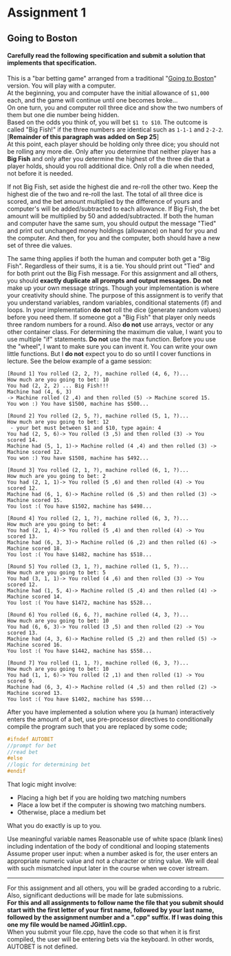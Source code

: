 # Assignment 1
## Going to Boston

#### Carefully read the following specification and submit  a solution that implements that specification.

This is a "bar betting game" arranged from a traditional "[Going to Boston](https://www.dicegamedepot.com/going-to-boston-dice-game-rules/)" version. You will play with a computer.  
At the beginning, you and computer have the initial allowance of `$1,000` each, and the game will continue until one becomes broke...  
On one turn, you and computer roll three dice and show the two numbers of them but one die number being hidden.  
Based on the odds you think of, you will bet `$1 to $10`. The outcome is called "Big Fish!" if the three numbers are identical such as `1-1-1` and `2-2-2`.  [**Remainder of this paragraph was added on Sep 25**]  
At this point, each player should be holding only three dice; you should not be rolling any more die. Only after you determine that neither player has a **Big Fish** and only after you determine the highest of the three die that a player holds, should you roll additional dice.  Only roll a die when needed, not before it is needed.

If not Big Fish, set aside the highest die and re-roll the other two. Keep the highest die of the two and re-roll the last. The total of all three dice is scored, and the bet amount multiplied by the difference of yours and computer's will be added/subtracted to each allowance. If Big Fish, the bet amount will be multiplied by 50 and added/subtracted.
If both the human and computer have the same sum, you should output the message "Tied" and print out unchanged money holdings (allowance) on hand for you and the computer. And then, for you and the computer, both should have a new set of three die values.

The same thing applies if both the human and computer both get a "Big Fish". Regardless of their sums, it is a tie. You should print out "Tied" and for both print out the Big Fish message.
For this assignment and all others, you should __exactly duplicate all prompts and output messages.__
__Do not__ make up your own message strings.
Though your implementation is where your creativity should shine.
The purpose of this assignment is to verify that you understand variables, random variables, conditional statements (if) and loops. In your implementation __do not__  roll the dice (generate random values) before you need them. If someone got a "Big Fish" that player only needs three random numbers for a round. Also __do not__ use arrays, vector or any other container class.
For determining the maximum die value, I want you to use multiple "if" statements.  __Do not__ use the max function. Before you use the "wheel", I want to make sure you can invent it.
You can write your own little functions. But I __do not__ expect you to do so until I cover functions in lecture.
See the below example of a game session:
```
[Round 1] You rolled (2, 2, ?), machine rolled (4, 6, ?)...
How much are you going to bet: 10
You had (2, 2, 2) ... Big Fish!!!
Machine had (4, 6, 3)
-> Machine rolled (2 ,4) and then rolled (5) -> Machine scored 15.
You won :) You have $1500, machine has $500...

[Round 2] You rolled (2, 5, ?), machine rolled (5, 1, ?)...
How much are you going to bet: 12
 - your bet must between $1 and $10, type again: 4
You had (2, 5, 6)-> You rolled (3 ,5) and then rolled (3) -> You scored 14.
Machine had (5, 1, 1)-> Machine rolled (4 ,4) and then rolled (3) -> Machine scored 12.
You won :) You have $1508, machine has $492...

[Round 3] You rolled (2, 1, ?), machine rolled (6, 1, ?)...
How much are you going to bet: 2
You had (2, 1, 1)-> You rolled (5 ,6) and then rolled (4) -> You scored 12.
Machine had (6, 1, 6)-> Machine rolled (6 ,5) and then rolled (3) -> Machine scored 15.
You lost :( You have $1502, machine has $498...

[Round 4] You rolled (2, 1, ?), machine rolled (6, 3, ?)...
How much are you going to bet: 4
You had (2, 1, 4)-> You rolled (5 ,4) and then rolled (4) -> You scored 13.
Machine had (6, 3, 3)-> Machine rolled (6 ,2) and then rolled (6) -> Machine scored 18.
You lost :( You have $1482, machine has $518...

[Round 5] You rolled (3, 1, ?), machine rolled (1, 5, ?)...
How much are you going to bet: 5
You had (3, 1, 1)-> You rolled (4 ,6) and then rolled (3) -> You scored 12.
Machine had (1, 5, 4)-> Machine rolled (5 ,4) and then rolled (4) -> Machine scored 14.
You lost :( You have $1472, machine has $528...

[Round 6] You rolled (6, 6, ?), machine rolled (4, 3, ?)...
How much are you going to bet: 10
You had (6, 6, 3)-> You rolled (3 ,5) and then rolled (2) -> You scored 13.
Machine had (4, 3, 6)-> Machine rolled (5 ,2) and then rolled (5) -> Machine scored 16.
You lost :( You have $1442, machine has $558...

[Round 7] You rolled (1, 1, ?), machine rolled (6, 3, ?)...
How much are you going to bet: 10
You had (1, 1, 6)-> You rolled (2 ,1) and then rolled (1) -> You scored 9.
Machine had (6, 3, 4)-> Machine rolled (4 ,5) and then rolled (2) -> Machine scored 13.
You lost :( You have $1402, machine has $598...
```

After you have implemented a solution where you (a human) interactively  enters the amount of a bet,  use  pre-processor directives to conditionally compile the program such that you are replaced by some code;

```c++
#ifndef AUTOBET
//prompt for bet
//read bet
#else
//logic for determining bet
#endif
```

That logic might involve:  
  * Placing a high bet if you are holding two matching numbers
  * Place a low bet if the computer is showing two matching numbers.
  * Otherwise, place a medium bet  

What you do exactly is up to you.  

Use meaningful variable names
Reasonable use of white space (blank lines) including indentation of the body of conditional and looping statements
Assume proper user input: when a number asked is for, the user enters an appropriate numeric value and not a character or string value. We will deal with such mismatched input later in the course when we cover istream.  

---

For this assignment and all others, you will be graded according to a rubric.  Also, significant deductions will be made for late submissions.  
__For this and all assignments to follow name the file that you submit should  start with the first letter of your first name, followed by your last name, followed by the assignment number and a ".cpp" suffix. If I was doing this one my file would be named JGitlin1.cpp.__  
When you submit your file.cpp, have the code so that when it is first compiled, the user will be entering bets via the keyboard.  In other words, AUTOBET is not defined.


